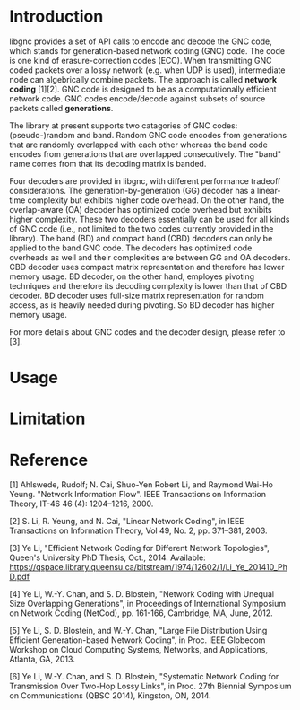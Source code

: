 Introduction
============
libgnc provides a set of API calls to encode and decode the GNC code, which stands for generation-based network coding (GNC) code. The code is one kind of erasure-correction codes (ECC). When transmitting GNC coded packets over a lossy network (e.g. when UDP is used), intermediate node can algebrically combine packets. The approach is called **network coding** [1][2]. GNC code is designed to be as a computationally efficient network code. GNC codes encode/decode against subsets of source packets called **generations**. 

The library at present supports two catagories of GNC codes: (pseudo-)random and band. Random GNC code encodes from generations that are randomly overlapped with each other whereas the band code encodes from generations that are overlapped consecutively. The "band" name comes from that its decoding matrix is banded.

Four decoders are provided in libgnc, with different performance tradeoff considerations. The generation-by-generation (GG) decoder has a linear-time complexity but exhibits higher code overhead. On the other hand, the overlap-aware (OA) decoder has optimized code overhead but exhibits higher complexity. These two decoders essentially can be used for all kinds of GNC code (i.e., not limited to the two codes currently provided in the library). The band (BD) and compact band (CBD) decoders can only be applied to the band GNC code. The decoders has optimized code overheads as well and their complexities are between GG and OA decoders. CBD decoder uses compact matrix representation and therefore has lower memory usage. BD decoder, on the other hand, employes pivoting techniques and therefore its decoding complexity is lower than that of CBD decoder. BD decoder uses full-size matrix representation for random access, as is heavily needed during pivoting. So BD decoder has higher memory usage.

For more details about GNC codes and the decoder design, please refer to [3].

Usage
============

Limitation
============

Reference
============
[1] Ahlswede, Rudolf; N. Cai, Shuo-Yen Robert Li, and Raymond Wai-Ho Yeung. "Network Information Flow". IEEE Transactions on Information Theory, IT-46 46 (4): 1204–1216, 2000.

[2] S. Li, R. Yeung, and N. Cai, "Linear Network Coding", in IEEE Transactions on Information Theory, Vol 49, No. 2, pp. 371–381, 2003.

[3] Ye Li, "Efficient Network Coding for Different Network Topologies", Queen's University PhD Thesis, Oct., 2014. Available: https://qspace.library.queensu.ca/bitstream/1974/12602/1/Li_Ye_201410_PhD.pdf

[4] Ye Li, W.-Y. Chan, and S. D. Blostein, "Network Coding with Unequal Size Overlapping Generations", in Proceedings of International Symposium on Network Coding (NetCod), pp. 161-166, Cambridge, MA, June, 2012.

[5] Ye Li, S. D. Blostein, and W.-Y. Chan, "Large File Distribution Using Efficient Generation-based Network Coding", in Proc. IEEE Globecom Workshop on Cloud Computing Systems, Networks, and Applications, Atlanta, GA, 2013.

[6] Ye Li, W.-Y. Chan, and S. D. Blostein, "Systematic Network Coding for Transmission Over Two-Hop Lossy Links", in Proc. 27th Biennial Symposium on Communications (QBSC 2014), Kingston, ON, 2014.
